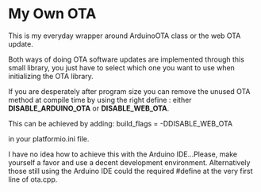 # My Own OTA

This is my everyday wrapper around ArduinoOTA class or the web OTA update.

Both ways of doing OTA software updates are implemented through this small library, you just have to select which one you want to use when initializing the OTA library.

If you are desperately after program size you can remove the unused OTA method at compile time by using the right define : either **DISABLE_ARDUINO_OTA** or **DISABLE_WEB_OTA**.

This can be achieved by adding:
build_flags =
  -DDISABLE_WEB_OTA

in your platformio.ini file.

I have no idea how to achieve this with the Arduino IDE...Please, make yourself a favor and use a decent development environment.
Alternatively those still using the Arduino IDE could the required #define at the very first line of ota.cpp.
